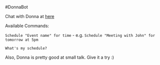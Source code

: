 #DonnaBot

Chat with Donna at [here](http://m.me/711481902337016)

Available Commands:

`Schedule "Event name" for time` - e.g. `Schedule "Meeting with John" for tomorrow at 5pm`

`What's my schedule?`

Also, Donna is pretty good at small talk. Give it a try :)
